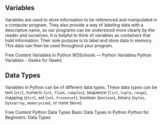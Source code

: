 ## Variables

Variables are used to store information to be referenced and manipulated in a computer program. They also provide a way of labeling data with a descriptive name, so our programs can be understood more clearly by the reader and ourselves. It is helpful to think of variables as containers that hold information. Their sole purpose is to label and store data in memory. This data can then be used throughout your program.

<ResourceGroupTitle>Free Content</ResourceGroupTitle>
<BadgeLink colorScheme='yellow' badgeText='Read' href='https://realpython.com/python-variables'>Variables in Python</BadgeLink>
<BadgeLink colorScheme='yellow' badgeText='Read' href='https://www.w3schools.com/python/python_variables.asp'>W3Schools — Python Variables</BadgeLink>
<BadgeLink colorScheme='yellow' badgeText='Read' href='https://www.geeksforgeeks.org/python-variables/'>Python Variables - Geeks for Geeks</BadgeLink>

## Data Types

Variables in Python can be of different data types. These data types can be text (`str`), numeric (`int`, `float`, `complex`), sequence (`list`, `tuple`, `range`), mapping (`dict`), set (`set`, `frozenset`), boolean (`boolean`), binary (`bytes`, `bytearray`, `memoryview`), or none (`None`).

<ResourceGroupTitle>Free Content</ResourceGroupTitle>
<BadgeLink colorScheme='yellow' badgeText='Read' href='https://www.w3schools.com/python/python_datatypes.asp'>Python Data Types</BadgeLink>
<BadgeLink colorScheme='yellow' badgeText='Read' href='https://realpython.com/python-data-types/'>Basic Data Types in Python</BadgeLink>
<BadgeLink colorScheme='yellow' badgeText='Read' href='https://thenewstack.io/python-for-beginners-data-types/'>Python for Beginners: Data Types</BadgeLink>
